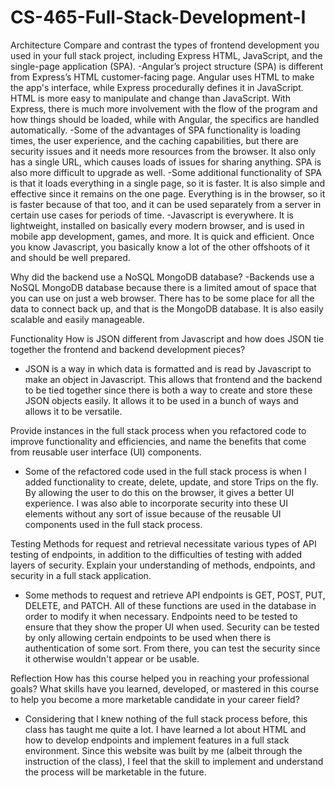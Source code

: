 # CS-465-Full-Stack-Development-I

Architecture
Compare and contrast the types of frontend development you used in your full stack project, including Express HTML, JavaScript, and the single-page application (SPA).
 -Angular’s project structure (SPA) is different from Express’s HTML customer-facing page. Angular uses HTML to make the app's interface, while Express procedurally defines it in JavaScript. HTML is more easy to manipulate and change than JavaScript. With Express, there is much more involvement with the flow of the program and how things should be loaded, while with Angular, the specifics are handled automatically. 
 -Some of the advantages of SPA functionality is loading times, the user experience, and the caching capabilities, but there are security issues and it needs more resources from the browser. It also only has a single URL, which causes loads of issues for sharing anything. SPA is also more difficult to upgrade as well. 
 -Some additional functionality of SPA is that it loads everything in a single page, so it is faster. It is also simple and effective since it remains on the one page. Everything is in the browser, so it is faster because of that too, and it can be used separately from a server in certain use cases for periods of time.
 -Javascript is everywhere. It is lightweight, installed on basically every modern browser, and is used in mobile app development, games, and more. It is quick and efficient. Once you know Javascript, you basically know a lot of the other offshoots of it and should be well prepared.


Why did the backend use a NoSQL MongoDB database?
  -Backends use a NoSQL MongoDB database because there is a limited amout of space that you can use on just a web browser. There has to be some place for all the data to connect back up, and that is the MongoDB database. It is also easily scalable and easily manageable.


Functionality
How is JSON different from Javascript and how does JSON tie together the frontend and backend development pieces?
  - JSON is a way in which data is formatted and is read by Javascript to make an object in Javascript. This allows that frontend and the backend to be tied together since there is both a way to create and store these JSON objects easily. It allows it to be used in a bunch of ways and allows it to be versatile.


Provide instances in the full stack process when you refactored code to improve functionality and efficiencies, and name the benefits that come from reusable user interface (UI) components.
  - Some of the refactored code used in the full stack process is when I added functionality to create, delete, update, and store Trips on the fly. By allowing the user to do this on the browser, it gives a better UI experience. I was also able to incorporate security into these UI elements without any sort of issue because of the reusable UI components used in the full stack process.



Testing
Methods for request and retrieval necessitate various types of API testing of endpoints, in addition to the difficulties of testing with added layers of security.
Explain your understanding of methods, endpoints, and security in a full stack application.
  - Some methods to request and retrieve API endpoints is GET, POST, PUT, DELETE, and PATCH. All of these functions are used in the database in order to modify it when necessary. Endpoints need to be tested to ensure that they show the proper UI when used. Security can be tested by only allowing certain endpoints to be used when there is authentication of some sort. From there, you can test the security since it otherwise wouldn't appear or be usable.



Reflection
How has this course helped you in reaching your professional goals? What skills have you learned, developed, or mastered in this course to help you become a more marketable candidate in your career field?
  - Considering that I knew nothing of the full stack process before, this class has taught me quite a lot. I have learned a lot about HTML and how to develop endpoints and implement features in a full stack environment. Since this website was built by me (albeit through the instruction of the class), I feel that the skill to implement and understand the process will be marketable in the future.
